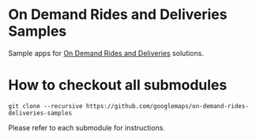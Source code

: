 # On Demand Rides and Deliveries Samples

Sample apps for [On Demand Rides and
Deliveries](https://developers.google.com/maps/documentation/transportation-logistics/on-demand-rides-deliveries-solution) solutions.

# How to checkout all submodules
 ```
 git clone --recursive https://github.com/googlemaps/on-demand-rides-deliveries-samples
 ```

 Please refer to each submodule for instructions.
